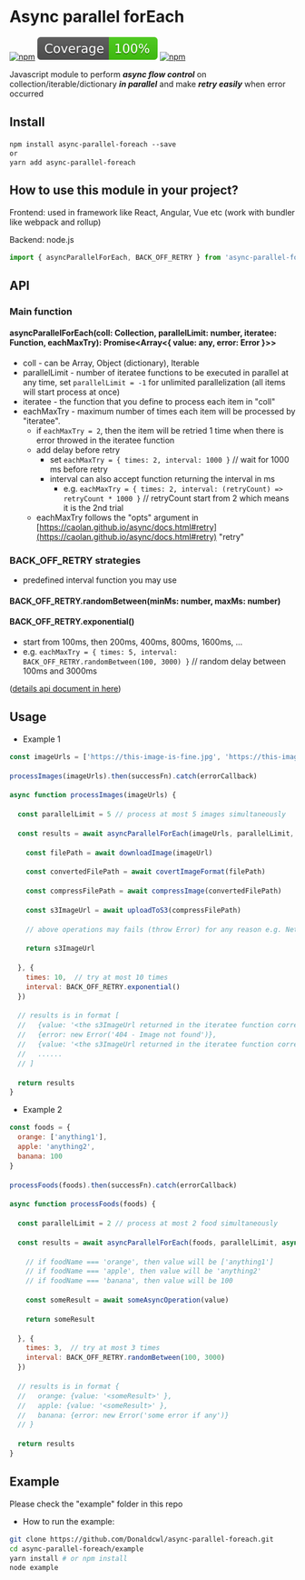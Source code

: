 # Async parallel forEach #
[![npm](https://img.shields.io/npm/v/async-parallel-foreach.svg)](https://www.npmjs.com/package/async-parallel-foreach)
[![npm](./coverage/badge.svg)](https://www.npmjs.com/package/async-parallel-foreach)
[![npm](https://img.shields.io/npm/l/async-parallel-foreach.svg)](https://www.npmjs.com/package/async-parallel-foreach)

Javascript module to perform ***async flow control*** on collection/iterable/dictionary ***in parallel*** and make ***retry easily*** when error occurred

## Install ##
```
npm install async-parallel-foreach --save
or
yarn add async-parallel-foreach
```

## How to use this module in your project? ##
Frontend: used in framework like React, Angular, Vue etc
(work with bundler like webpack and rollup)

Backend: node.js
```javascript
import { asyncParallelForEach, BACK_OFF_RETRY } from 'async-parallel-foreach'
```

## API ##
### Main function ###
#### asyncParallelForEach(coll: Collection, parallelLimit: number, iteratee: Function, eachMaxTry): Promise\<Array<{ value: any, error: Error }>> ####
- coll - can be Array, Object (dictionary), Iterable
- parallelLimit - number of iteratee functions to be executed in parallel at any time, set `parallelLimit = -1` for unlimited parallelization (all items will start process at once)
- iteratee - the function that you define to process each item in "coll"
- eachMaxTry - maximum number of times each item will be processed by "iteratee".
    - if `eachMaxTry = 2`, then the item will be retried 1 time when there is error throwed in the iteratee function
    - add delay before retry
        - set `eachMaxTry = { times: 2, interval: 1000 }` // wait for 1000 ms before retry
        - interval can also accept function returning the interval in ms
            - e.g. `eachMaxTry = { times: 2, interval: (retryCount) => retryCount * 1000 }` // retryCount start from 2 which means it is the 2nd trial
    - eachMaxTry follows the "opts" argument in [https://caolan.github.io/async/docs.html#retry](https://caolan.github.io/async/docs.html#retry) "retry" 
### BACK_OFF_RETRY strategies ###
- predefined interval function you may use
#### BACK_OFF_RETRY.randomBetween(minMs: number, maxMs: number) ####
#### BACK_OFF_RETRY.exponential() ####
- start from 100ms, then 200ms, 400ms, 800ms, 1600ms, ...
- e.g. `eachMaxTry = { times: 5, interval: BACK_OFF_RETRY.randomBetween(100, 3000) }` // random delay between 100ms and 3000ms

([details api document in here](http://htmlpreview.github.io/?https://github.com/Donaldcwl/async-parallel-foreach/blob/master/docs/index.html))

## Usage ##
- Example 1
```javascript
const imageUrls = ['https://this-image-is-fine.jpg', 'https://this-image-does-exist-404.jpg', 'https://another-fine-image.jpg', /*......*/]

processImages(imageUrls).then(successFn).catch(errorCallback)

async function processImages(imageUrls) {

  const parallelLimit = 5 // process at most 5 images simultaneously
  
  const results = await asyncParallelForEach(imageUrls, parallelLimit, async (imageUrl, index) => {
    
    const filePath = await downloadImage(imageUrl)
    
    const convertedFilePath = await covertImageFormat(filePath)
    
    const compressFilePath = await compressImage(convertedFilePath)
    
    const s3ImageUrl = await uploadToS3(compressFilePath)
    
    // above operations may fails (throw Error) for any reason e.g. Network connection problem, image corruption, etc
    
    return s3ImageUrl
    
  }, { 
    times: 10,  // try at most 10 times
    interval: BACK_OFF_RETRY.exponential()
  })
  
  // results is in format [
  //   {value: '<the s3ImageUrl returned in the iteratee function corresponding to this-image-is-fine.jpg>' },
  //   {error: new Error('404 - Image not found')},
  //   {value: '<the s3ImageUrl returned in the iteratee function corresponding to another-fine-image.jpg>' },
  //   ......
  // ]
  
  return results
}
```
- Example 2
```javascript
const foods = {
  orange: ['anything1'],
  apple: 'anything2',
  banana: 100
}

processFoods(foods).then(successFn).catch(errorCallback)

async function processFoods(foods) {

  const parallelLimit = 2 // process at most 2 food simultaneously
  
  const results = await asyncParallelForEach(foods, parallelLimit, async (value, foodName) => {
    
    // if foodName === 'orange', then value will be ['anything1']
    // if foodName === 'apple', then value will be 'anything2'
    // if foodName === 'banana', then value will be 100
    
    const someResult = await someAsyncOperation(value)
    
    return someResult
    
  }, { 
    times: 3,  // try at most 3 times
    interval: BACK_OFF_RETRY.randomBetween(100, 3000)
  })
  
  // results is in format {
  //   orange: {value: '<someResult>' },
  //   apple: {value: '<someResult>' },
  //   banana: {error: new Error('some error if any')}
  // }
  
  return results
}
```

## Example ##
Please check the "example" folder in this repo
- How to run the example:
```bash
git clone https://github.com/Donaldcwl/async-parallel-foreach.git
cd async-parallel-foreach/example
yarn install # or npm install
node example
```
